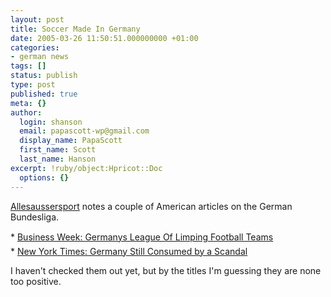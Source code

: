 ```yaml
---
layout: post
title: Soccer Made In Germany
date: 2005-03-26 11:50:51.000000000 +01:00
categories:
- german news
tags: []
status: publish
type: post
published: true
meta: {}
author:
  login: shanson
  email: papascott-wp@gmail.com
  display_name: PapaScott
  first_name: Scott
  last_name: Hanson
excerpt: !ruby/object:Hpricot::Doc
  options: {}
---
```

<p><a title="allesaussersport - Zeilensport: Made in Germany" href="http://www.allesaussersport.de/archiv/2005/03/26/zeilensport-made-in-germany/">Allesaussersport</a> notes a couple of American articles on the German Bundesliga.</p>
<p>* <a href="http://www.businessweek.com/magazine/content/05_14/b3927074_mz054.htm">Business Week: Germanys League Of Limping Football Teams</a><br />
* <a href="http://www.nytimes.com/2005/03/23/sports/soccer/23soccer.html?ex=1269234000&en=4f753a125911573b&ei=5090&partner=rssuserland">New York Times: Germany Still Consumed by a Scandal</a> </p>
<p>I haven't checked them out yet, but by the titles I'm guessing they are none too positive.</p>
